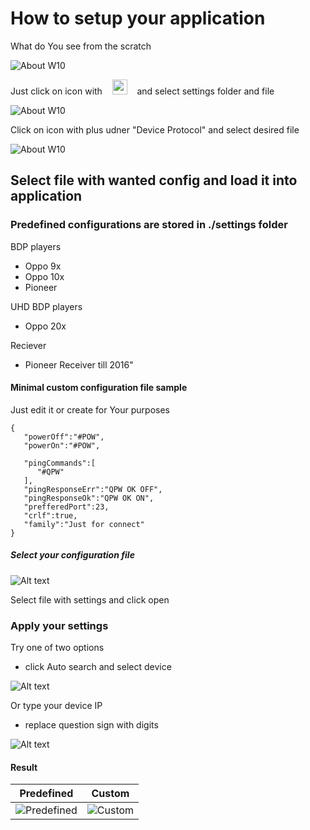 # How to setup your application

What do You see from the scratch

![About W10](images/Original.png)

Just click on icon with &nbsp;&nbsp;&nbsp;<img src="../../../src/images/connect-red.png" width ="24" height="24"/>&nbsp;&nbsp;&nbsp; and select settings folder and file

![About W10](images/Select-Device.png)

Click on icon with plus udner "Device Protocol" and select desired file

![About W10](images/dev.png)

## Select file with wanted config and load it into application
### Predefined configurations are stored in ./settings folder 

BDP players

* Oppo 9x
* Oppo 10x
* Pioneer 

UHD BDP players
* Oppo 20x

Reciever
* Pioneer Receiver till 2016"


#### Minimal custom configuration file sample

Just edit it or create for Your purposes

```
{
   "powerOff":"#POW",
   "powerOn":"#POW",

   "pingCommands":[
      "#QPW"
   ],
   "pingResponseErr":"QPW OK OFF",
   "pingResponseOk":"QPW OK ON",
   "prefferedPort":23,
   "crlf":true,
   "family":"Just for connect"
} 
```

##### Select your configuration file
![Alt text](image.png)

Select file with settings and click open

### Apply your settings

Try one of two options 

* click Auto search and select device

![Alt text](images/auto-search.png)

Or type your device IP

* replace question sign with digits

![Alt text](images/ip.png)

#### Result

Predefined | Custom
----------- | ------------
![Predefined](images/predefined.png) | ![Custom](images/custom.png)  
